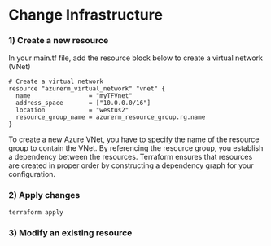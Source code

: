 # Change Infrastructure

### 1) Create a new resource

In your main.tf file, add the resource block below to create a virtual network (VNet)

    # Create a virtual network
    resource "azurerm_virtual_network" "vnet" {
      name                = "myTFVnet"
      address_space       = ["10.0.0.0/16"]
      location            = "westus2"
      resource_group_name = azurerm_resource_group.rg.name
    }

To create a new Azure VNet, you have to specify the name of the resource group to contain the VNet. By referencing the resource group, you establish a dependency between the resources. Terraform ensures that resources are created in proper order by constructing a dependency graph for your configuration.

### 2) Apply changes

    terraform apply

### 3) Modify an existing resource
